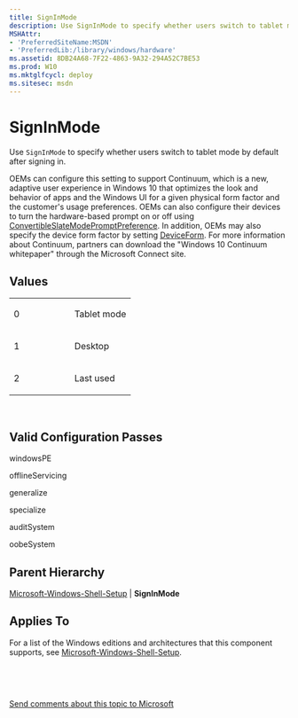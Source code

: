 ```yaml
---
title: SignInMode
description: Use SignInMode to specify whether users switch to tablet mode by default after signing in.
MSHAttr:
- 'PreferredSiteName:MSDN'
- 'PreferredLib:/library/windows/hardware'
ms.assetid: 8DB24A68-7F22-4863-9A32-294A52C7BE53
ms.prod: W10
ms.mktglfcycl: deploy
ms.sitesec: msdn
---
```


# SignInMode


Use `SignInMode` to specify whether users switch to tablet mode by default after signing in.

OEMs can configure this setting to support Continuum, which is a new, adaptive user experience in Windows 10 that optimizes the look and behavior of apps and the Windows UI for a given physical form factor and the customer's usage preferences. OEMs can also configure their devices to turn the hardware-based prompt on or off using [ConvertibleSlateModePromptPreference](microsoft-windows-shell-convertibleslatemodepromptpreference.md). In addition, OEMs may also specify the device form factor by setting [DeviceForm](microsoft-windows-deployment-deviceform.md). For more information about Continuum, partners can download the "Windows 10 Continuum whitepaper" through the Microsoft Connect site.

## Values


<table>
<colgroup>
<col width="50%" />
<col width="50%" />
</colgroup>
<tbody>
<tr class="odd">
<td><p>0</p></td>
<td><p>Tablet mode</p></td>
</tr>
<tr class="even">
<td><p>1</p></td>
<td><p>Desktop</p></td>
</tr>
<tr class="odd">
<td><p>2</p></td>
<td><p>Last used</p></td>
</tr>
</tbody>
</table>

 

## Valid Configuration Passes


windowsPE

offlineServicing

generalize

specialize

auditSystem

oobeSystem

## Parent Hierarchy


[Microsoft-Windows-Shell-Setup](microsoft-windows-shell-setup.md) | **SignInMode**

## Applies To


For a list of the Windows editions and architectures that this component supports, see [Microsoft-Windows-Shell-Setup](microsoft-windows-shell-setup.md).

 

 

[Send comments about this topic to Microsoft](mailto:wsddocfb@microsoft.com?subject=Documentation%20feedback%20%5Bp_unattend\p_unattend%5D:%20SignInMode%20%20RELEASE:%20%2810/3/2016%29&body=%0A%0APRIVACY%20STATEMENT%0A%0AWe%20use%20your%20feedback%20to%20improve%20the%20documentation.%20We%20don't%20use%20your%20email%20address%20for%20any%20other%20purpose,%20and%20we'll%20remove%20your%20email%20address%20from%20our%20system%20after%20the%20issue%20that%20you're%20reporting%20is%20fixed.%20While%20we're%20working%20to%20fix%20this%20issue,%20we%20might%20send%20you%20an%20email%20message%20to%20ask%20for%20more%20info.%20Later,%20we%20might%20also%20send%20you%20an%20email%20message%20to%20let%20you%20know%20that%20we've%20addressed%20your%20feedback.%0A%0AFor%20more%20info%20about%20Microsoft's%20privacy%20policy,%20see%20http://privacy.microsoft.com/default.aspx. "Send comments about this topic to Microsoft")




